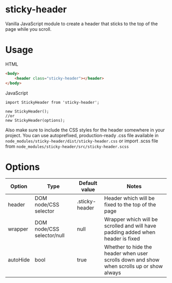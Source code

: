 # sticky-header
Vanilla JavaScript module to create a header that sticks to the top of the page while you scroll.

# Usage

HTML
```html
<body>
    <header class="sticky-header"></header>
</body>
```
JavaScript
```ecmascript 6
import StickyHeader from 'sticky-header';

new StickyHeader();
//or
new StickyHeader(options);
```

Also make sure to include the CSS styles for the header somewhere in your project. 
 You can use autoprefixed, production-ready .css file available in ```node_modules/sticky-header/dist/sticky-header.css```
 or import .scss file from ```node_modules/sticky-header/src/sticky-header.scss```

# Options
| Option   | Type                       | Default value  | Notes                                                                                     |
|----------|----------------------------|----------------|-------------------------------------------------------------------------------------------|
| header   | DOM node/CSS selector      | .sticky-header | Header which will be fixed to the top of the page                                         |
| wrapper  | DOM node/CSS selector/null | null           | Wrapper which will be scrolled and will have padding added when header is fixed           |
| autoHide | bool                       | true           | Whether to hide the header when user scrolls down and show when scrolls up or show always |
